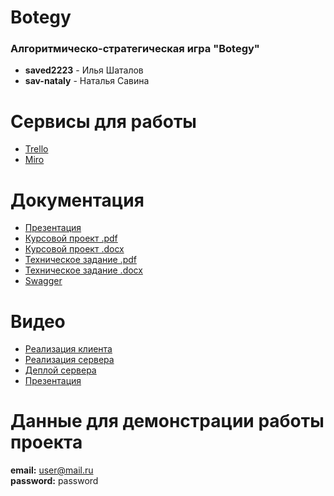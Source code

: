 # Botegy
### Алгоритмическо-стратегическая игра "Botegy"
* **saved2223** - Илья Шаталов 
* **sav-nataly** - Наталья Савина 


# Сервисы для работы
* [Trello](https://trello.com/b/KkSootMa)
* [Miro](https://miro.com/app/board/uXjVOGZU0Ok=/) 

# Документация
* [Презентация](https://github.com/saved2223/botegy/tree/main/Documentation/botegy.pdf)
* [Курсовой проект .pdf](https://github.com/saved2223/botegy/tree/main/Documentation/CourseProject.pdf)
* [Курсовой проект .docx](https://github.com/saved2223/botegy/tree/main/Documentation/CourseProject.docx)
* [Техническое задание .pdf](https://github.com/saved2223/botegy/tree/main/Documentation/Technical_requirement.pdf)
* [Техническое задание .docx](https://github.com/saved2223/botegy/tree/main/Documentation/Technical_requirement.docx)
* [Swagger](https://botegy.herokuapp.com/swagger-ui/index.html#)

# Видео
* [Реализация клиента](https://www.youtube.com/watch?v=RbnnO34whSI&ab_channel=%D0%9D%D0%B0%D1%82%D0%B0%D0%BB%D1%8C%D1%8F%D0%A1%D0%B0%D0%B2%D0%B8%D0%BD%D0%B0)
* [Реализация сервера](https://www.youtube.com/watch?v=7BkOSgtJTtI&ab_channel=saved2223)
* [Деплой сервера](https://www.youtube.com/watch?v=24fN3yMvSiw&ab_channel=saved2223)
* [Презентация](https://www.youtube.com/watch?v=dH8ew1SGH9M&ab_channel=saved2223)
# Данные для демонстрации работы проекта
**email:** user@mail.ru \
**password:** password